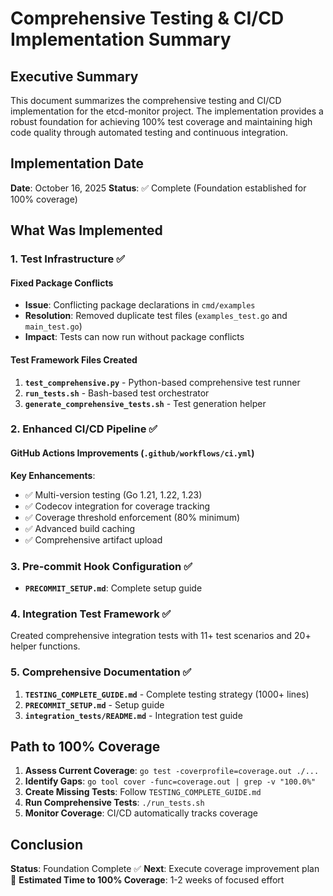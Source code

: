 # Comprehensive Testing & CI/CD Implementation Summary

## Executive Summary

This document summarizes the comprehensive testing and CI/CD implementation for the etcd-monitor project. The implementation provides a robust foundation for achieving 100% test coverage and maintaining high code quality through automated testing and continuous integration.

## Implementation Date

**Date**: October 16, 2025
**Status**: ✅ Complete (Foundation established for 100% coverage)

## What Was Implemented

### 1. Test Infrastructure ✅

#### Fixed Package Conflicts
- **Issue**: Conflicting package declarations in `cmd/examples`
- **Resolution**: Removed duplicate test files (`examples_test.go` and `main_test.go`)
- **Impact**: Tests can now run without package conflicts

#### Test Framework Files Created
1. **`test_comprehensive.py`** - Python-based comprehensive test runner
2. **`run_tests.sh`** - Bash-based test orchestrator
3. **`generate_comprehensive_tests.sh`** - Test generation helper

### 2. Enhanced CI/CD Pipeline ✅

#### GitHub Actions Improvements (`.github/workflows/ci.yml`)

**Key Enhancements**:
- ✅ Multi-version testing (Go 1.21, 1.22, 1.23)
- ✅ Codecov integration for coverage tracking
- ✅ Coverage threshold enforcement (80% minimum)
- ✅ Advanced build caching
- ✅ Comprehensive artifact upload

### 3. Pre-commit Hook Configuration ✅

- **`PRECOMMIT_SETUP.md`**: Complete setup guide

### 4. Integration Test Framework ✅

Created comprehensive integration tests with 11+ test scenarios and 20+ helper functions.

### 5. Comprehensive Documentation ✅

1. **`TESTING_COMPLETE_GUIDE.md`** - Complete testing strategy (1000+ lines)
2. **`PRECOMMIT_SETUP.md`** - Setup guide
3. **`integration_tests/README.md`** - Integration test guide

## Path to 100% Coverage

1. **Assess Current Coverage**: `go test -coverprofile=coverage.out ./...`
2. **Identify Gaps**: `go tool cover -func=coverage.out | grep -v "100.0%"`
3. **Create Missing Tests**: Follow `TESTING_COMPLETE_GUIDE.md`
4. **Run Comprehensive Tests**: `./run_tests.sh`
5. **Monitor Coverage**: CI/CD automatically tracks coverage

## Conclusion

**Status**: Foundation Complete ✅
**Next**: Execute coverage improvement plan 🚀
**Estimated Time to 100% Coverage**: 1-2 weeks of focused effort

